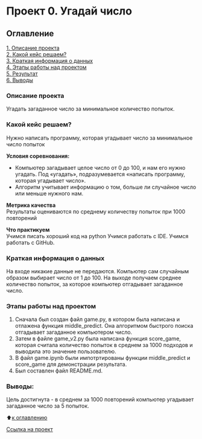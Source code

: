 # Проект 0. Угадай число

## Оглавление
[1. Описание проекта](#Описание-проекта)  
[2. Какой кейс решаем?](#Какой-кейс-решаем)  
[3. Краткая информация о данных](#Краткая-информация-о-данных)  
[4. Этапы работы над проектом](#Этапы-работы-над-проектом)  
[5. Результат](#Результат)    
[6. Выводы](#Выводы) 

### Описание проекта 
Угадать загаданное число за минимальное количество попыток.

### Какой кейс решаем?    
Нужно написать программу, которая угадывает число за минимальное число попыток

**Условия соревнования:**  
- Компьютер загадывает целое число от 0 до 100, и нам его нужно угадать. Под «угадать», подразумевается «написать программу, которая угадывает число».
- Алгоритм учитывает информацию о том, больше ли случайное число или меньше нужного нам.

**Метрика качества**     
Результаты оцениваются по среднему количеству попыток при 1000 повторений

**Что практикуем**     
Учимся писать хороший код на python
Учимся работать с IDE.
Учимся работать с GitHub.

### Краткая информация о данных
На входе никакие данные не передаются.
Компьютер сам случайным образом выбирает число от 1 до 100.
На выходе получаем среднее количество попыток, за которое компьютер отгадывает загаданное число.

### Этапы работы над проектом 
1. Сначала был создан файл game.py, в котором была написана и отлажена функция middle_predict. Она алгоритмом быстрого поиска отгадывает загаданное компьютером число.
2. Затем в файле game_v2.py была написана функция score_game, которая считала количество попыток в среднем за 1000 подходов и выводила это значение пользователю.
3. В файл game.ipynb были импотртированы функции middle_predict и score_game для демонстрации результата.
4. Был составлен файл README.md.

### Выводы:  
Цель достигнута - в среднем за 1000 повторений компьютер угадывает загаданное число за 5 попыток.

:arrow_up:[к оглавлению](#Оглавление)


[Ссылка на проект](https://github.com/Eliseykina/sf_data_science/tree/main/project_0)
